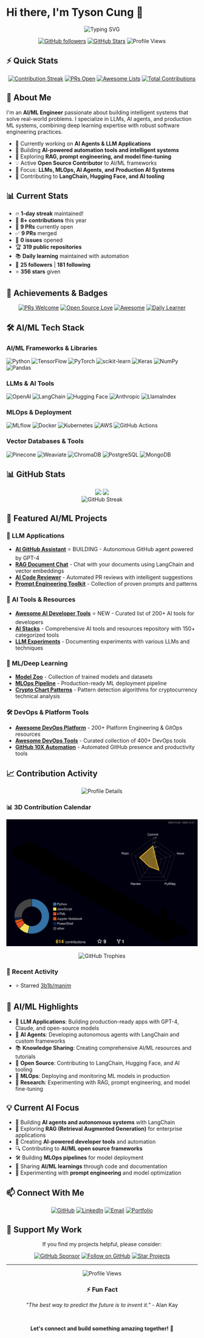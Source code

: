 # Hi there, I'm Tyson Cung 👋

<div align="center">
  <img src="https://readme-typing-svg.herokuapp.com?font=Fira+Code&pause=1000&width=500&lines=AI%2FML+Engineer+%7C+Building+Intelligent+Systems;LLM+%26+AI+Agent+Developer;MLOps+%26+Production+AI;Open+Source+AI+Contributor+🤖" alt="Typing SVG" />
  
  [![GitHub followers](https://img.shields.io/github/followers/tysoncung?label=Follow&style=social)](https://github.com/tysoncung)
  [![GitHub Stars](https://img.shields.io/github/stars/tysoncung?style=social)](https://github.com/tysoncung)
  ![Profile Views](https://komarev.com/ghpvc/?username=tysoncung&color=blue)
</div>

## ⚡ Quick Stats
<div align="center">
  
  [![Contribution Streak](https://img.shields.io/badge/🔥%20Streak-1%20days-orange)](https://github.com/tysoncung/daily-learning)
  [![PRs Open](https://img.shields.io/badge/PRs-10%20Open-green)](https://github.com/pulls?q=is%3Apr+author%3Atysoncung+is%3Aopen)
  [![Awesome Lists](https://img.shields.io/badge/Awesome%20Lists-5%20Created-purple)](https://github.com/tysoncung?tab=repositories&q=awesome)
  [![Total Contributions](https://img.shields.io/badge/Contributions-8%2B-blue)](https://github.com/tysoncung)
  
</div>

## 🤖 About Me

I'm an **AI/ML Engineer** passionate about building intelligent systems that solve real-world problems. I specialize in LLMs, AI agents, and production ML systems, combining deep learning expertise with robust software engineering practices.

- 🔭 Currently working on **AI Agents & LLM Applications**
- 🤖 Building **AI-powered automation tools and intelligent systems**
- 🧠 Exploring **RAG, prompt engineering, and model fine-tuning**
- 💡 Active **Open Source Contributor** to AI/ML frameworks
- 🎯 Focus: **LLMs, MLOps, AI Agents, and Production AI Systems**
- 🚀 Contributing to **LangChain, Hugging Face, and AI tooling**

<!-- STATS:START -->
## 📊 Current Stats
- 🔥 **1-day streak** maintained!
- 📝 **8+ contributions** this year
- 🎯 **9 PRs** currently open
- ✅ **9 PRs** merged
- 🐛 **0 issues** opened
- 🏆 **319 public repositories**
- 📚 **Daily learning** maintained with automation
- 👥 **25 followers** | **181 following**
- ⭐ **356 stars** given
<!-- STATS:END -->

## 🏅 Achievements & Badges

<div align="center">
  
[![PRs Welcome](https://img.shields.io/badge/PRs-welcome-brightgreen.svg?style=for-the-badge)](https://makeapullrequest.com)
[![Open Source Love](https://img.shields.io/badge/Open%20Source-%E2%9D%A4-red?style=for-the-badge)](https://github.com/tysoncung)
[![Awesome](https://img.shields.io/badge/Awesome-Lists-FC60A8?style=for-the-badge)](https://github.com/sindresorhus/awesome)
[![Daily Learner](https://img.shields.io/badge/Daily-Learner-blue?style=for-the-badge)](https://github.com/tysoncung/daily-learning)

</div>

## 🛠️ AI/ML Tech Stack

### AI/ML Frameworks & Libraries
![Python](https://img.shields.io/badge/Python-3776AB?style=for-the-badge&logo=python&logoColor=white)
![TensorFlow](https://img.shields.io/badge/TensorFlow-FF6F00?style=for-the-badge&logo=tensorflow&logoColor=white)
![PyTorch](https://img.shields.io/badge/PyTorch-EE4C2C?style=for-the-badge&logo=pytorch&logoColor=white)
![scikit-learn](https://img.shields.io/badge/scikit--learn-F7931E?style=for-the-badge&logo=scikit-learn&logoColor=white)
![Keras](https://img.shields.io/badge/Keras-D00000?style=for-the-badge&logo=keras&logoColor=white)
![NumPy](https://img.shields.io/badge/NumPy-013243?style=for-the-badge&logo=numpy&logoColor=white)
![Pandas](https://img.shields.io/badge/Pandas-150458?style=for-the-badge&logo=pandas&logoColor=white)

### LLMs & AI Tools
![OpenAI](https://img.shields.io/badge/OpenAI-412991?style=for-the-badge&logo=openai&logoColor=white)
![LangChain](https://img.shields.io/badge/LangChain-1C3C3C?style=for-the-badge)
![Hugging Face](https://img.shields.io/badge/Hugging%20Face-FFD21E?style=for-the-badge&logo=huggingface&logoColor=black)
![Anthropic](https://img.shields.io/badge/Anthropic-191919?style=for-the-badge)
![LlamaIndex](https://img.shields.io/badge/LlamaIndex-8B5CF6?style=for-the-badge)

### MLOps & Deployment
![MLflow](https://img.shields.io/badge/MLflow-0194E2?style=for-the-badge&logo=mlflow&logoColor=white)
![Docker](https://img.shields.io/badge/Docker-2496ED?style=for-the-badge&logo=docker&logoColor=white)
![Kubernetes](https://img.shields.io/badge/Kubernetes-326CE5?style=for-the-badge&logo=kubernetes&logoColor=white)
![AWS](https://img.shields.io/badge/AWS-232F3E?style=for-the-badge&logo=amazon-aws&logoColor=white)
![GitHub Actions](https://img.shields.io/badge/GitHub_Actions-2088FF?style=for-the-badge&logo=github-actions&logoColor=white)

### Vector Databases & Tools
![Pinecone](https://img.shields.io/badge/Pinecone-000000?style=for-the-badge)
![Weaviate](https://img.shields.io/badge/Weaviate-00C7B7?style=for-the-badge)
![ChromaDB](https://img.shields.io/badge/ChromaDB-FF6F00?style=for-the-badge)
![PostgreSQL](https://img.shields.io/badge/PostgreSQL-316192?style=for-the-badge&logo=postgresql&logoColor=white)
![MongoDB](https://img.shields.io/badge/MongoDB-47A248?style=for-the-badge&logo=mongodb&logoColor=white)

## 📊 GitHub Stats

<div align="center">
  <img height="180em" src="https://github-readme-stats.vercel.app/api?username=tysoncung&show_icons=true&theme=tokyonight&include_all_commits=true&count_private=true&cache=1761006554"/>
  <img height="180em" src="https://github-readme-stats.vercel.app/api/top-langs/?username=tysoncung&layout=compact&langs_count=10&theme=tokyonight&hide=html,css&cache=1761006554"/>
</div>

<div align="center">
  <img src="https://github-readme-streak-stats.herokuapp.com/?user=tysoncung&theme=tokyonight&cache=1761006554" alt="GitHub Streak" />
</div>

## 🤖 Featured AI/ML Projects

### 🧠 LLM Applications
- **[AI GitHub Assistant](coming-soon)** ⭐ BUILDING - Autonomous GitHub agent powered by GPT-4
- **[RAG Document Chat](coming-soon)** - Chat with your documents using LangChain and vector embeddings
- **[AI Code Reviewer](coming-soon)** - Automated PR reviews with intelligent suggestions
- **[Prompt Engineering Toolkit](coming-soon)** - Collection of proven prompts and patterns

### 🚀 AI Tools & Resources
- **[Awesome AI Developer Tools](coming-soon)** ⭐ NEW - Curated list of 200+ AI tools for developers
- **[AI Stacks](https://github.com/tysoncung/ai-stacks)** - Comprehensive AI tools and resources repository with 150+ categorized tools
- **[LLM Experiments](coming-soon)** - Documenting experiments with various LLMs and techniques

### 🔬 ML/Deep Learning
- **[Model Zoo](coming-soon)** - Collection of trained models and datasets
- **[MLOps Pipeline](coming-soon)** - Production-ready ML deployment pipeline
- **[Crypto Chart Patterns](https://github.com/tysoncung/crypto-chart-patterns)** - Pattern detection algorithms for cryptocurrency technical analysis

### 🛠️ DevOps & Platform Tools
- **[Awesome DevOps Platform](https://github.com/tysoncung/awesome-devops-platform)** - 200+ Platform Engineering & GitOps resources
- **[Awesome DevOps Tools](https://github.com/tysoncung/awesome-devops-tools)** - Curated collection of 400+ DevOps tools
- **[GitHub 10X Automation](in-repo)** - Automated GitHub presence and productivity tools

## 📈 Contribution Activity

<div align="center">
  <img src="https://github-profile-summary-cards.vercel.app/api/cards/profile-details?username=tysoncung&theme=tokyonight&cache=1761006554" alt="Profile Details" />
</div>

### 📊 3D Contribution Calendar
![3D Contribution Calendar](./profile-3d-contrib/profile-night-rainbow.svg)

<div align="center">
  <img src="https://github-profile-trophy.vercel.app/?username=tysoncung&theme=tokyonight&no-frame=true&column=7&cache=1761006554" alt="GitHub Trophies" />
</div>

### 🔄 Recent Activity
<!-- RECENT:START -->
- ⭐ Starred [3b1b/manim](https://github.com/3b1b/manim)
<!-- RECENT:END -->

## 🌟 AI/ML Highlights

- 🤖 **LLM Applications**: Building production-ready apps with GPT-4, Claude, and open-source models
- 🧠 **AI Agents**: Developing autonomous agents with LangChain and custom frameworks
- 📚 **Knowledge Sharing**: Creating comprehensive AI/ML resources and tutorials
- 🤝 **Open Source**: Contributing to LangChain, Hugging Face, and AI tooling
- 🚀 **MLOps**: Deploying and monitoring ML models in production
- 🔬 **Research**: Experimenting with RAG, prompt engineering, and model fine-tuning

## 💡 Current AI Focus

- 🎯 Building **AI agents and autonomous systems** with LangChain
- 🧠 Exploring **RAG (Retrieval Augmented Generation)** for enterprise applications
- 🚀 Creating **AI-powered developer tools** and automation
- 🔍 Contributing to **AI/ML open source frameworks**
- 🛠️ Building **MLOps pipelines** for model deployment
- 📖 Sharing **AI/ML learnings** through code and documentation
- 🤖 Experimenting with **prompt engineering** and model optimization

## 📫 Connect With Me

<div align="center">
  
[![GitHub](https://img.shields.io/badge/GitHub-100000?style=for-the-badge&logo=github&logoColor=white)](https://github.com/tysoncung)
[![LinkedIn](https://img.shields.io/badge/LinkedIn-0077B5?style=for-the-badge&logo=linkedin&logoColor=white)](https://www.linkedin.com/in/tysoncung/)
[![Email](https://img.shields.io/badge/Email-D14836?style=for-the-badge&logo=gmail&logoColor=white)](mailto:tyson.cung@gmail.com)
[![Portfolio](https://img.shields.io/badge/Portfolio-000000?style=for-the-badge&logo=About.me&logoColor=white)](https://tysoncung.github.io)

</div>

## 💖 Support My Work

<div align="center">
  
  If you find my projects helpful, please consider:
  
  [![GitHub Sponsor](https://img.shields.io/badge/Sponsor-❤️-red?style=for-the-badge&logo=github-sponsors)](https://github.com/sponsors/tysoncung)
  [![Follow on GitHub](https://img.shields.io/badge/Follow-GitHub-black?style=for-the-badge&logo=github)](https://github.com/tysoncung)
  [![Star Projects](https://img.shields.io/badge/⭐%20Star-My%20Projects-yellow?style=for-the-badge)](https://github.com/tysoncung?tab=repositories)
  
</div>

---

<div align="center">
  <img src="https://komarev.com/ghpvc/?username=tysoncung&style=for-the-badge&color=blue" alt="Profile Views" />
  
  ### ⚡ Fun Fact
  *"The best way to predict the future is to invent it."* - Alan Kay
  
  <br/>
  
  **Let's connect and build something amazing together!** 🚀
</div>

<!-- Last updated: 2025-10-21 09:44:52 UTC -->
